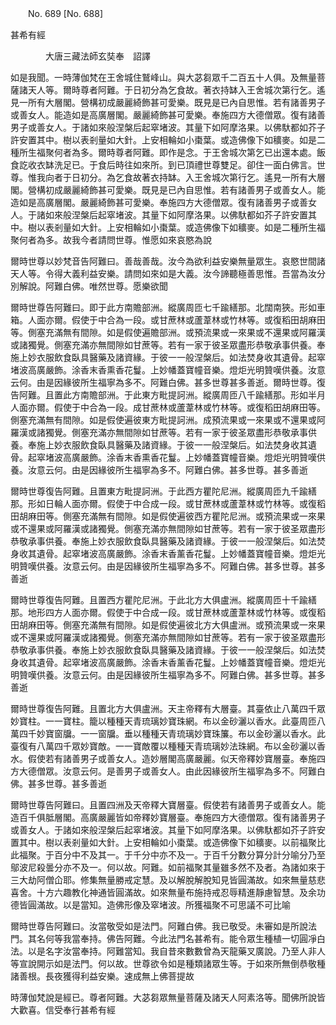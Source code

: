 ﻿　　No. 689 [No. 688]

甚希有經

　　　　大唐三藏法師玄奘奉　詔譯


如是我聞。一時薄伽梵在王舍城住鷲峰山。與大苾芻眾千二百五十人俱。及無量菩薩諸天人等。爾時尊者阿難。于日初分為乞食故。著衣持缽入王舍城次第行乞。遙見一所有大層閣。營構初成嚴麗綺飾甚可愛樂。既見是已內自思惟。若有諸善男子或善女人。能造如是高廣層閣。嚴麗綺飾甚可愛樂。奉施四方大德僧眾。復有諸善男子或善女人。于諸如來般涅槃后起窣堵波。其量下如阿摩洛果。以佛馱都如芥子許安置其中。樹以表剎量如大針。上安相輪如小棗葉。或造佛像下如穬麥。如是二種所生福聚何者為多。爾時尊者阿難。即作是念。于王舍城次第乞已出還本處。飯食訖收衣缽洗足已。于食后時往如來所。到已頂禮世尊雙足。卻住一面白佛言。世尊。惟我向者于日初分。為乞食故著衣持缽。入王舍城次第行乞。遙見一所有大層閣。營構初成嚴麗綺飾甚可愛樂。既見是已內自思惟。若有諸善男子或善女人。能造如是高廣層閣。嚴麗綺飾甚可愛樂。奉施四方大德僧眾。復有諸善男子或善女人。于諸如來般涅槃后起窣堵波。其量下如阿摩洛果。以佛馱都如芥子許安置其中。樹以表剎量如大針。上安相輪如小棗葉。或造佛像下如穬麥。如是二種所生福聚何者為多。故我今者請問世尊。惟愿如來哀愍為說

爾時世尊以妙梵音告阿難曰。善哉善哉。汝今為欲利益安樂無量眾生。哀愍世間諸天人等。令得大義利益安樂。請問如來如是大義。汝今諦聽極善思惟。吾當為汝分別解說。阿難白佛。唯然世尊。愿樂欲聞

爾時世尊告阿難曰。即于此方南贍部洲。縱廣周匝七千踰繕那。北闊南狹。形如車箱。人面亦爾。假使于中合為一段。或甘蔗林或蘆葦林或竹林等。或復稻田胡麻田等。側塞充滿無有間隙。如是假使遍贍部洲。或預流果或一來果或不還果或阿羅漢或諸獨覺。側塞充滿亦無間隙如甘蔗等。若有一家于彼圣眾盡形恭敬承事供養。奉施上妙衣服飲食臥具醫藥及諸資緣。于彼一一般涅槃后。如法焚身收其遺骨。起窣堵波高廣嚴飾。涂香末香熏香花鬘。上妙幡蓋寶幢音樂。燈炬光明贊嘆供養。汝意云何。由是因緣彼所生福寧為多不。阿難白佛。甚多世尊甚多善逝。爾時世尊。復告阿難。且置此方南贍部洲。于此東方毗提訶洲。縱廣周匝八千踰繕那。形如半月人面亦爾。假使于中合為一段。成甘蔗林或蘆葦林或竹林等。或復稻田胡麻田等。側塞充滿無有間隙。如是假使遍彼東方毗提訶洲。成預流果或一來果或不還果或阿羅漢或諸獨覺。側塞充滿亦無間隙如甘蔗等。若有一家于彼圣眾盡形恭敬承事供養。奉施上妙衣服飲食臥具醫藥及諸資緣。于彼一一般涅槃后。如法焚身收其遺骨。起窣堵波高廣嚴飾。涂香末香熏香花鬘。上妙幡蓋寶幢音樂。燈炬光明贊嘆供養。汝意云何。由是因緣彼所生福寧為多不。阿難白佛。甚多世尊。甚多善逝

爾時世尊復告阿難。且置東方毗提訶洲。于此西方瞿陀尼洲。縱廣周匝九千踰繕那。形如日輪人面亦爾。假使于中合成一段。或甘蔗林或蘆葦林或竹林等。或復稻田胡麻田等。側塞充滿無有間隙。如是假使遍彼西方瞿陀尼洲。或預流果或一來果或不還果或阿羅漢或諸獨覺。側塞充滿亦無間隙如甘蔗等。若有一家于彼圣眾盡形恭敬承事供養。奉施上妙衣服飲食臥具醫藥及諸資緣。于彼一一般涅槃后。如法焚身收其遺骨。起窣堵波高廣嚴飾。涂香末香薰香花鬘。上妙幡蓋寶幢音樂。燈炬光明贊嘆供養。汝意云何。由是因緣彼所生福寧為多不。阿難白佛。甚多世尊。甚多善逝

爾時世尊復告阿難。且置西方瞿陀尼洲。于此北方大俱盧洲。縱廣周匝十千踰繕那。地形四方人面亦爾。假使于中合成一段。或甘蔗林或蘆葦林或竹林等。或復稻田胡麻田等。側塞充滿無有間隙。如是假使遍彼北方大俱盧洲。或預流果或一來果或不還果或阿羅漢或諸獨覺。側塞充滿亦無間隙如甘蔗等。若有一家于彼圣眾盡形恭敬承事供養。奉施上妙衣服飲食臥具醫藥及諸資緣。于彼一一般涅槃后。如法焚身收其遺骨。起窣堵波高廣嚴飾。涂香末香薰香花鬘。上妙幡蓋寶幢音樂。燈炬光明贊嘆供養。汝意云何。由是因緣彼所生福寧為多不。阿難白佛。甚多世尊。甚多善逝

爾時世尊復告阿難。且置北方大俱盧洲。天主帝釋有大層臺。其臺依止八萬四千眾妙寶柱。一一寶柱。籠以種種天青琉璃妙寶珠網。布以金砂灑以香水。此臺周匝八萬四千妙寶窗牖。一一窗牖。垂以種種天青琉璃妙寶珠簾。布以金砂灑以香水。此臺復有八萬四千眾妙寶敵。一一寶敵覆以種種天青琉璃妙法珠網。布以金砂灑以香水。假使若有諸善男子或善女人。造妙層閣高廣嚴麗。似天帝釋妙寶層臺。奉施四方大德僧眾。汝意云何。是善男子或善女人。由此因緣彼所生福寧為多不。阿難白佛。甚多世尊。甚多善逝

爾時世尊告阿難曰。且置四洲及天帝釋大寶層臺。假使若有諸善男子或善女人。能造百千俱胝層閣。高廣嚴麗皆如帝釋妙寶層臺。奉施四方大德僧眾。復有諸善男子或善女人。于諸如來般涅槃后起窣堵波。其量下如阿摩洛果。以佛馱都如芥子許安置其中。樹以表剎量如大針。上安相輪如小棗葉。或造佛像下如穬麥。以前福聚比此福聚。于百分中不及其一。于千分中亦不及一。于百千分數分算分計分喻分乃至鄔波尼殺曇分亦不及一。何以故。阿難。如前福聚其量雖多然不及者。為諸如來于三大劫阿僧仚耶。修集無量勝戒定慧。及以解脫解脫知見皆圓滿故。如來無量慈悲喜舍。十方六趣教化神通皆圓滿故。如來無量布施持戒忍辱精進靜慮智慧。及余功德皆圓滿故。以是當知。造佛形像及窣堵波。所獲福聚不可思議不可比喻

爾時世尊告阿難曰。汝當敬受如是法門。阿難白佛。我已敬受。未審如是所說法門。其名何等我當奉持。佛告阿難。今此法門名甚希有。能令眾生種植一切圓凈白法。以是名字汝當奉持。阿難當知。我自昔來數數曾為天龍藥叉廣說。乃至人非人等宣說開示如是法門。何以故。世尊欲令如是種類諸眾生等。于如來所無倒恭敬種諸善根。長夜獲得利益安樂。速成無上佛菩提故

時薄伽梵說是經已。尊者阿難。大苾芻眾無量菩薩及諸天人阿素洛等。聞佛所說皆大歡喜。信受奉行甚希有經
